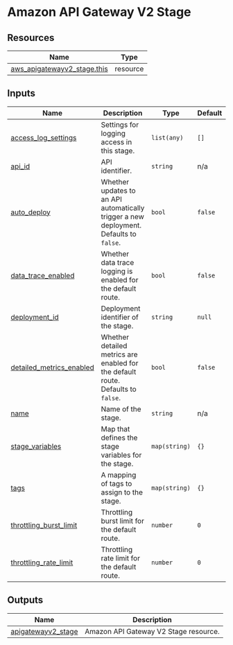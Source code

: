 # Amazon API Gateway V2 Stage

## Resources

| Name | Type |
|------|------|
| [aws_apigatewayv2_stage.this](https://registry.terraform.io/providers/hashicorp/aws/latest/docs/resources/apigatewayv2_stage) | resource |

## Inputs

| Name | Description | Type | Default | Required |
|------|-------------|------|---------|:--------:|
| <a name="input_access_log_settings"></a> [access\_log\_settings](#input\_access\_log\_settings) | Settings for logging access in this stage. | `list(any)` | `[]` | no |
| <a name="input_api_id"></a> [api\_id](#input\_api\_id) | API identifier. | `string` | n/a | yes |
| <a name="input_auto_deploy"></a> [auto\_deploy](#input\_auto\_deploy) | Whether updates to an API automatically trigger a new deployment. Defaults to `false`. | `bool` | `false` | no |
| <a name="input_data_trace_enabled"></a> [data\_trace\_enabled](#input\_data\_trace\_enabled) | Whether data trace logging is enabled for the default route. | `bool` | `false` | no |
| <a name="input_deployment_id"></a> [deployment\_id](#input\_deployment\_id) | Deployment identifier of the stage. | `string` | `null` | no |
| <a name="input_detailed_metrics_enabled"></a> [detailed\_metrics\_enabled](#input\_detailed\_metrics\_enabled) | Whether detailed metrics are enabled for the default route. Defaults to `false`. | `bool` | `false` | no |
| <a name="input_name"></a> [name](#input\_name) | Name of the stage. | `string` | n/a | yes |
| <a name="input_stage_variables"></a> [stage\_variables](#input\_stage\_variables) | Map that defines the stage variables for the stage. | `map(string)` | `{}` | no |
| <a name="input_tags"></a> [tags](#input\_tags) | A mapping of tags to assign to the stage. | `map(string)` | `{}` | no |
| <a name="input_throttling_burst_limit"></a> [throttling\_burst\_limit](#input\_throttling\_burst\_limit) | Throttling burst limit for the default route. | `number` | `0` | no |
| <a name="input_throttling_rate_limit"></a> [throttling\_rate\_limit](#input\_throttling\_rate\_limit) | Throttling rate limit for the default route. | `number` | `0` | no |

## Outputs

| Name | Description |
|------|-------------|
| <a name="output_apigatewayv2_stage"></a> [apigatewayv2\_stage](#output\_apigatewayv2\_stage) | Amazon API Gateway V2 Stage resource. |
